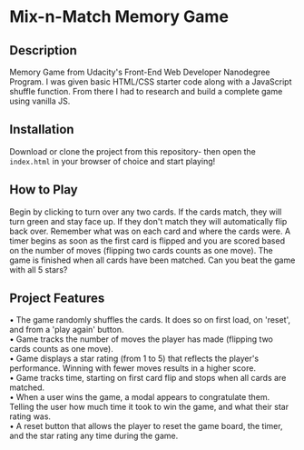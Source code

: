 # Mix-n-Match Memory Game

## Description

Memory Game from Udacity's Front-End Web Developer Nanodegree Program. I was given basic HTML/CSS starter code along with a JavaScript shuffle function. From there I had to research and build a complete game using vanilla JS.

## Installation

Download or clone the project from this repository- then open the `index.html` in your browser of choice and start playing!

## How to Play

Begin by clicking to turn over any two cards. If the cards match, they will turn green and stay face up.  If they don't match they will automatically flip back over. Remember what was on each card and where the cards were. A timer begins as soon as the first card is flipped and you are scored based on the number of moves (flipping two cards counts as one move). The game is finished when all cards have been matched. Can you beat the game with all 5 stars?

## Project Features

• The game randomly shuffles the cards. It does so on first load, on 'reset', and from a 'play again' button.<br />
• Game tracks the number of moves the player has made (flipping two cards counts as one move).<br />
• Game displays a star rating (from 1 to 5) that reflects the player's performance. Winning with fewer moves results in a higher score.<br />
• Game tracks time, starting on first card flip and stops when all cards are matched.<br />
• When a user wins the game, a modal appears to congratulate them. Telling the user how much time it took to win the game, and what their star rating was.<br />
• A reset button that allows the player to reset the game board, the timer, and the star rating any time during the game.<br />
